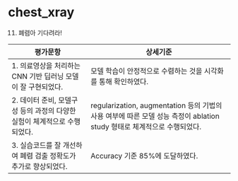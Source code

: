 # chest_xray
11. 폐렴아 기다려라!

평가문항|상세기준
---|---
1. 의료영상을 처리하는 CNN 기반 딥러닝 모델이 잘 구현되었다.|모델 학습이 안정적으로 수렴하는 것을 시각화를 통해 확인하였다.
2. 데이터 준비, 모델구성 등의 과정의 다양한 실험이 체계적으로 수행되었다.|regularization, augmentation 등의 기법의 사용 여부에 따른 모델 성능 측정이 ablation study 형태로 체계적으로 수행되었다.
3. 실습코드를 잘 개선하여 폐렴 검출 정확도가 추가로 향상되었다.|Accuracy 기준 85%에 도달하였다.
